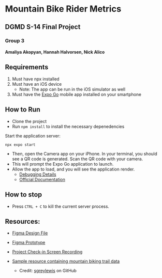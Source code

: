 # Mountain Bike Rider Metrics
## DGMD S-14 Final Project
### Group 3
#### Amaliya Akopyan, Hannah Halvorsen, Nick Alico

## Requirements
1. Must have npx installed
2. Must have an iOS device
    * Note: The app can be run in the iOS simulator as well
3. Must have the [Expo Go](https://apps.apple.com/us/app/expo-go/id982107779) mobile app installed on your smartphone

## How to Run
* Clone the project
* Run `npm install` to install the necessary depenedencies

Start the application server:
```
npx expo start
```
* Then, open the Camera app on your iPhone. In your terminal, you should see a QR code is generated. Scan the QR code with your camera.
* This will prompt the Expo Go application to launch.
* Allow the app to load, and you will see the application render.
  * [Debugging Details](https://apps.apple.com/us/app/expo-go/id982107779)
  * [Official Documentation](https://docs.expo.dev/get-started/installation/)

## How to stop
* Press `CTRL + C` to kill the current server process.

## Resources:
* [Figma Design File](https://www.figma.com/file/WSRGcAsVMTmNGIwnlYYHzk/Trail-Tailor?type=design&node-id=0%3A1&mode=design&t=yFUCxeEE72cog2Ra-1)
* [Figma Prototype](https://www.figma.com/proto/WSRGcAsVMTmNGIwnlYYHzk/Trail-Tailor?page-id=0%3A1&type=design&node-id=1-2907&viewport=-64%2C303%2C0.4&t=Mgnh959uDVqLWjnN-1&scaling=scale-down&starting-point-node-id=1%3A2907&mode=design)

* [Project Check-in Screen Recording](https://drive.google.com/file/d/1g5GpgBJAFIHR8M-Qo1tywr__UvTGgTO2/view?usp=sharing)
* [Sample resource containing mountain biking trail data](https://github.com/sgreylewis/mtb-trail-finder/blob/master/data/US_trails_engineered.csv)
  * Credit: [sgreylewis](https://github.com/sgreylewis) on GitHub